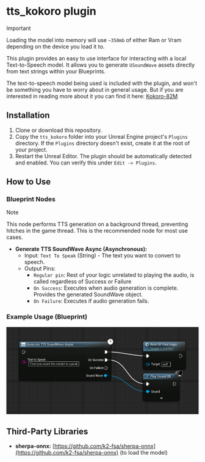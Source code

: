# tts_kokoro plugin

> [!Important]
> Loading the model into memory will use `~350mb` of either Ram or Vram depending on the device you load it to.

This plugin provides an easy to use interface for interacting with a local Text-to-Speech model. It allows you to generate `USoundWave` assets directly from text strings within your Blueprints.

The text-to-speech model being used is included with the plugin, and won't be something you have to worry about in general usage. But if you are interested in reading more about it you can find it here: [Kokoro-82M](https://huggingface.co/hexgrad/Kokoro-82M)

## Installation

1. Clone or download this repository.
2. Copy the `tts_kokoro` folder into your Unreal Engine project's `Plugins` directory. If the `Plugins` directory doesn't exist, create it at the root of your project.
3. Restart the Unreal Editor. The plugin should be automatically detected and enabled. You can verify this under `Edit -> Plugins`.

## How to Use

### Blueprint Nodes

  > [!Note]
  > This node performs TTS generation on a background thread, preventing hitches in the game thread. This is the recommended node for most use cases.
  
* **Generate TTS SoundWave Async (Asynchronous):**
  * Input: `Text To Speak` (String) - The text you want to convert to speech.
  * Output Pins:
    * `Regular pin`: Rest of your logic unrelated to playing the audio, is called regardless of Success or Failure
    * `On Success`: Executes when audio generation is complete. Provides the generated SoundWave object.
    * `On Failure`: Executes if audio generation fails.

### Example Usage (Blueprint)

![Blueprint Example Usage](Documentation/Images/example_usage.png)

## Third-Party Libraries

* **sherpa-onnx:** [https://github.com/k2-fsa/sherpa-onnx](https://github.com/k2-fsa/sherpa-onnx) (to load the model)
